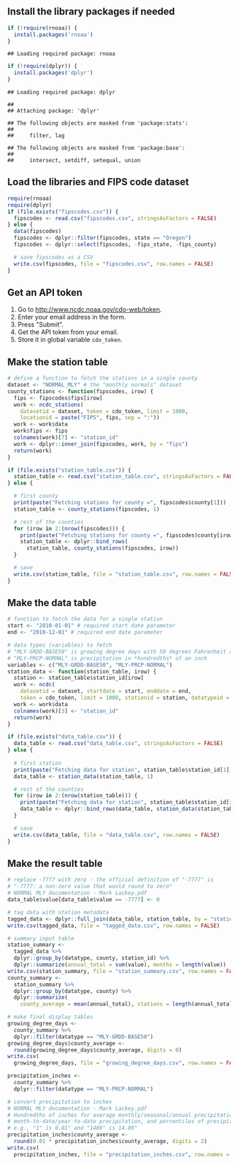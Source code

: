Install the library packages if needed
--------------------------------------

``` r
if (!require(rnoaa)) {
  install.packages('rnoaa')
}
```

    ## Loading required package: rnoaa

``` r
if (!require(dplyr)) {
  install.packages('dplyr')
}
```

    ## Loading required package: dplyr

    ## 
    ## Attaching package: 'dplyr'

    ## The following objects are masked from 'package:stats':
    ## 
    ##     filter, lag

    ## The following objects are masked from 'package:base':
    ## 
    ##     intersect, setdiff, setequal, union

Load the libraries and FIPS code dataset
----------------------------------------

``` r
require(rnoaa)
require(dplyr)
if (file.exists("fipscodes.csv")) {
  fipscodes <- read.csv("fipscodes.csv", stringsAsFactors = FALSE)
} else {
  data(fipscodes)
  fipscodes <- dplyr::filter(fipscodes, state == "Oregon")
  fipscodes <- dplyr::select(fipscodes, -fips_state, -fips_county)

  # save fipscodes as a CSV
  write.csv(fipscodes, file = "fipscodes.csv", row.names = FALSE)
}
```

Get an API token
----------------

1.  Go to <http://www.ncdc.noaa.gov/cdo-web/token>.
2.  Enter your email address in the form.
3.  Press "Submit".
4.  Get the API token from your email.
5.  Store it in global variable `cdo_token`.

Make the station table
----------------------

``` r
# define a function to fetch the stations in a single county
dataset <- "NORMAL_MLY" # the "monthly normals" dataset
county_stations <- function(fipscodes, irow) {
  fips <- fipscodes$fips[irow]
  work <- ncdc_stations(
    datasetid = dataset, token = cdo_token, limit = 1000, 
    locationid = paste("FIPS", fips, sep = ":"))
  work <- work$data
  work$fips <- fips
  colnames(work)[7] <- "station_id"
  work <- dplyr::inner_join(fipscodes, work, by = "fips")
  return(work)
}

if (file.exists("station_table.csv")) {
  station_table <- read.csv("station_table.csv", stringsAsFactors = FALSE)
} else {

  # first county
  print(paste("Fetching stations for county =", fipscodes$county[1]))
  station_table <- county_stations(fipscodes, 1)

  # rest of the counties
  for (irow in 2:(nrow(fipscodes))) {
    print(paste("Fetching stations for county =", fipscodes$county[irow]))
    station_table <- dplyr::bind_rows(
      station_table, county_stations(fipscodes, irow))
  }

  # save
  write.csv(station_table, file = "station_table.csv", row.names = FALSE)
}
```

Make the data table
-------------------

``` r
# function to fetch the data for a single station
start <- "2010-01-01" # required start date parameter
end <- "2010-12-01" # required end date parameter

# data types (variables) to fetch
# "MLY-GRDD-BASE50" is growing degree days with 50 degrees Fahrenheit as the base
# "MLY-PRCP-NORMAL" is precipitation in *hundredths* of an inch
variables <- c("MLY-GRDD-BASE50", "MLY-PRCP-NORMAL")
station_data <- function(station_table, irow) {
  station <- station_table$station_id[irow]
  work <- ncdc(
    datasetid = dataset, startdate = start, enddate = end,
    token = cdo_token, limit = 1000, stationid = station, datatypeid = variables)
  work <- work$data
  colnames(work)[3] <- "station_id"
  return(work)
}

if (file.exists("data_table.csv")) {
  data_table <- read.csv("data_table.csv", stringsAsFactors = FALSE)
} else {
  
  # first station
  print(paste("Fetching data for station", station_table$station_id[1]))
  data_table <- station_data(station_table, 1)

  # rest of the counties
  for (irow in 2:(nrow(station_table))) {
    print(paste("Fetching data for station", station_table$station_id[irow]))
    data_table <- dplyr::bind_rows(data_table, station_data(station_table, irow))
  }

  # save
  write.csv(data_table, file = "data_table.csv", row.names = FALSE)
}
```

Make the result table
---------------------

``` r
# replace -7777 with zerp - the official definition of "-7777" is
# "-7777: a non-zero value that would round to zero"
# NORMAL MLY documentation - Mark Lackey.pdf
data_table$value[data_table$value == -7777] <- 0

# tag data with station metadata
tagged_data <- dplyr::full_join(data_table, station_table, by = "station_id")
write.csv(tagged_data, file = "tagged_data.csv", row.names = FALSE)

# summary input table
station_summary <- 
  tagged_data %>%
  dplyr::group_by(datatype, county, station_id) %>% 
  dplyr::summarize(annual_total = sum(value), months = length(value))
write.csv(station_summary, file = "station_summary.csv", row.names = FALSE)
county_summary <-
  station_summary %>% 
  dplyr::group_by(datatype, county) %>% 
  dplyr::summarize(
    county_average = mean(annual_total), stations = length(annual_total))

# make final display tables
growing_degree_days <-
  county_summary %>%
  dplyr::filter(datatype == "MLY-GRDD-BASE50")
growing_degree_days$county_average <- 
  round(growing_degree_days$county_average, digits = 0)
write.csv(
  growing_degree_days, file = "growing_degree_days.csv", row.names = FALSE)

precipitation_inches <-
  county_summary %>%
  dplyr::filter(datatype == "MLY-PRCP-NORMAL")

# convert precipitation to inches
# NORMAL MLY documentation - Mark Lackey.pdf
# Hundredths of inches for average monthly/seasonal/annual precipitation,
# month-to-date/year-to-date precipitation, and percentiles of precipitation.
# e.g., "1" is 0.01" and "1486" is 14.86"
precipitation_inches$county_average <- 
  round(0.01 * precipitation_inches$county_average, digits = 2)
write.csv(
  precipitation_inches, file = "precipitation_inches.csv", row.names = FALSE)
```
